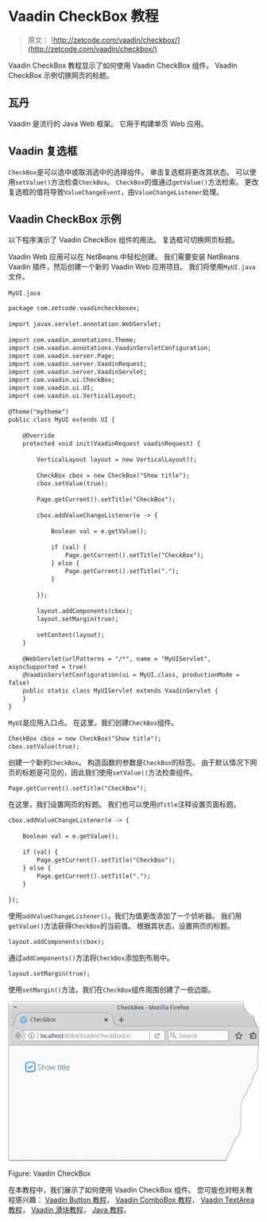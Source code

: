 # Vaadin CheckBox 教程

> 原文： [http://zetcode.com/vaadin/checkbox/](http://zetcode.com/vaadin/checkbox/)

Vaadin CheckBox 教程显示了如何使用 Vaadin CheckBox 组件。 Vaadin CheckBox 示例切换网页的标题。

## 瓦丹

Vaadin 是流行的 Java Web 框架。 它用于构建单页 Web 应用。

## Vaadin 复选框

`CheckBox`是可以选中或取消选中的选择组件。 单击复选框将更改其状态。 可以使用`setValue()`方法检查`CheckBox`。 `CheckBox`的值通过`getValue()`方法检索。 更改复选框的值将导致`ValueChangeEvent`，由`ValueChangeListener`处理。

## Vaadin CheckBox 示例

以下程序演示了 Vaadin CheckBox 组件的用法。 复选框可切换网页标题。

Vaadin Web 应用可以在 NetBeans 中轻松创建。 我们需要安装 NetBeans Vaadin 插件，然后创建一个新的 Vaadin Web 应用项目。 我们将使用`MyUI.java`文件。

`MyUI.java`

```
package com.zetcode.vaadincheckboxex;

import javax.servlet.annotation.WebServlet;

import com.vaadin.annotations.Theme;
import com.vaadin.annotations.VaadinServletConfiguration;
import com.vaadin.server.Page;
import com.vaadin.server.VaadinRequest;
import com.vaadin.server.VaadinServlet;
import com.vaadin.ui.CheckBox;
import com.vaadin.ui.UI;
import com.vaadin.ui.VerticalLayout;

@Theme("mytheme")
public class MyUI extends UI {

    @Override
    protected void init(VaadinRequest vaadinRequest) {

        VerticalLayout layout = new VerticalLayout();

        CheckBox cbox = new CheckBox("Show title");
        cbox.setValue(true);

        Page.getCurrent().setTitle("CheckBox");

        cbox.addValueChangeListener(e -> {

            Boolean val = e.getValue();

            if (val) {
                Page.getCurrent().setTitle("CheckBox");
            } else {
                Page.getCurrent().setTitle(".");
            }

        });

        layout.addComponents(cbox);
        layout.setMargin(true);

        setContent(layout);        
    }

    @WebServlet(urlPatterns = "/*", name = "MyUIServlet", asyncSupported = true)
    @VaadinServletConfiguration(ui = MyUI.class, productionMode = false)
    public static class MyUIServlet extends VaadinServlet {
    }
}

```

`MyUI`是应用入口点。 在这里，我们创建`CheckBox`组件。

```
CheckBox cbox = new CheckBox("Show title");
cbox.setValue(true);

```

创建一个新的`CheckBox`。 构造函数的参数是`CheckBox`的标签。 由于默认情况下网页的标题是可见的，因此我们使用`setValue()`方法检查组件。

```
Page.getCurrent().setTitle("CheckBox");

```

在这里，我们设置网页的标题。 我们也可以使用`@Title`注释设置页面标题。

```
cbox.addValueChangeListener(e -> {

    Boolean val = e.getValue();

    if (val) {
        Page.getCurrent().setTitle("CheckBox");
    } else {
        Page.getCurrent().setTitle(".");
    }

});

```

使用`addValueChangeListener()`，我们为值更改添加了一个侦听器。 我们用`getValue()`方法获得`CheckBox`的当前值。 根据其状态，设置网页的标题。

```
layout.addComponents(cbox);

```

通过`addComponents()`方法将`CheckBox`添加到布局中。

```
layout.setMargin(true);

```

使用`setMargin()`方法，我们在`CheckBox`组件周围创建了一些边距。

![Vaadin CheckBox](img/3425d0af7105a44edaa30145b8cefe8b.jpg)

Figure: Vaadin CheckBox

在本教程中，我们展示了如何使用 Vaadin CheckBox 组件。 您可能也对相关教程感兴趣： [Vaadin Button 教程](/vaadin/button/)， [Vaadin ComboBox 教程](/vaadin/combobox/)， [Vaadin TextArea 教程](/vaadin/textarea/)， [Vaadin 滑块教程](/vaadin/slider/)， [Java 教程](/lang/java/)。